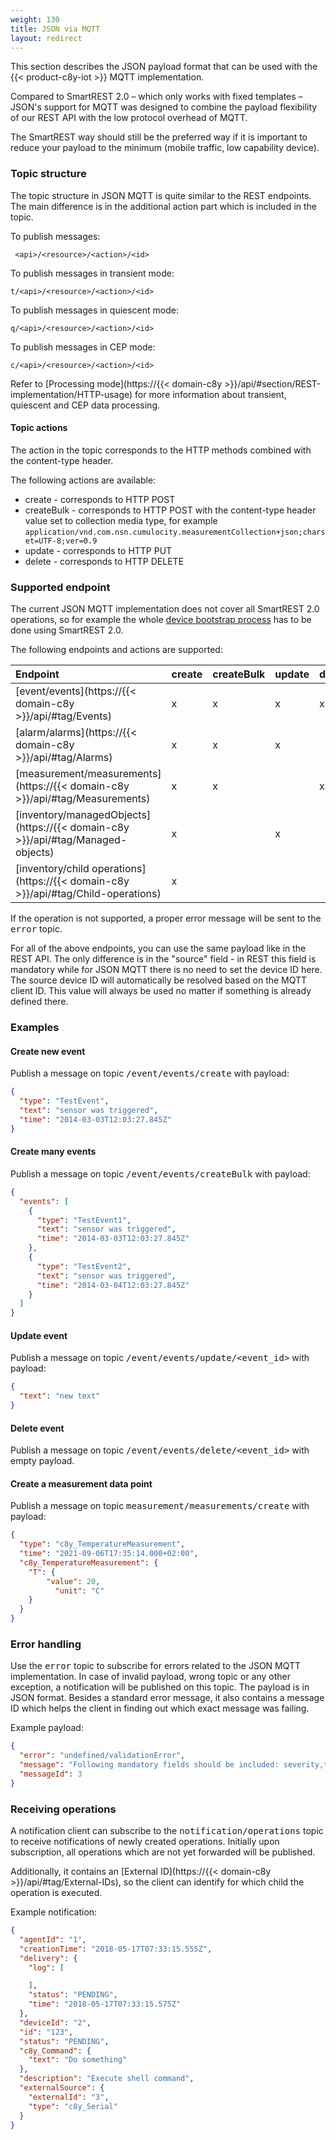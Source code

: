 ```yaml
---
weight: 130
title: JSON via MQTT
layout: redirect
---
```


This section describes the JSON payload format that can be used with the {{< product-c8y-iot >}} MQTT implementation.

Compared to SmartREST 2.0 – which only works with fixed templates – JSON's support for MQTT was designed to combine the payload flexibility of our REST API with the low protocol overhead of MQTT.

The SmartREST way should still be the preferred way if it is important to reduce your payload to the minimum (mobile traffic, low capability device).

### Topic structure

The topic structure in JSON MQTT is quite similar to the REST endpoints. The main difference is in the additional action part which is included in the topic.

To publish messages:

```http
 <api>/<resource>/<action>/<id>
```


To publish messages in transient mode:

```http
t/<api>/<resource>/<action>/<id>
```


To publish messages in quiescent mode:

```http
q/<api>/<resource>/<action>/<id>
```


To publish messages in CEP mode:

```http
c/<api>/<resource>/<action>/<id>
```

Refer to [Processing mode](https://{{< domain-c8y >}}/api/#section/REST-implementation/HTTP-usage) for more information about transient, quiescent and CEP data processing.

#### Topic actions

The action in the topic corresponds to the HTTP methods combined with the content-type header.

The following actions are available:

- create - corresponds to HTTP POST
- createBulk - corresponds to HTTP POST with the content-type header value set to collection media type, for example `application/vnd.com.nsn.cumulocity.measurementCollection+json;charset=UTF-8;ver=0.9`
- update - corresponds to HTTP PUT
- delete - corresponds to HTTP DELETE


### Supported endpoint

The current JSON MQTT implementation does not cover all SmartREST 2.0 operations, so for example the whole [device bootstrap process](/device-sdk/mqtt#device-integration) has to be done using SmartREST 2.0.

The following endpoints and actions are supported:

|Endpoint|create|createBulk|update|delete|
|:-------|:-----|:---------|:-----|:-----|
|[event/events](https://{{< domain-c8y >}}/api/#tag/Events)|x|x|x|x|
|[alarm/alarms](https://{{< domain-c8y >}}/api/#tag/Alarms)|x|x|x|&nbsp;|
|[measurement/measurements](https://{{< domain-c8y >}}/api/#tag/Measurements)|x|x|&nbsp;|x|
|[inventory/managedObjects](https://{{< domain-c8y >}}/api/#tag/Managed-objects)|x|&nbsp;|x|&nbsp;|
|[inventory/child operations](https://{{< domain-c8y >}}/api/#tag/Child-operations)|x|&nbsp;|&nbsp;|&nbsp;|

If the operation is not supported, a proper error message will be sent to the <kbd>error</kbd> topic.

For all of the above endpoints, you can use the same payload like in the REST API. The only difference is in the "source" field - in REST this field is mandatory while for JSON MQTT there is no need to set the device ID here.
The source device ID will automatically be resolved based on the MQTT client ID. This value will always be used no matter if something is already defined there.

### Examples

#### Create new event

Publish a message on topic <kbd>/event/events/create</kbd> with payload:

```json
{
  "type": "TestEvent",
  "text": "sensor was triggered",
  "time": "2014-03-03T12:03:27.845Z"
}
```

#### Create many events

Publish a message on topic <kbd>/event/events/createBulk</kbd> with payload:

```json
{
  "events": [
    {
      "type": "TestEvent1",
      "text": "sensor was triggered",
      "time": "2014-03-03T12:03:27.845Z"
    },
    {
      "type": "TestEvent2",
      "text": "sensor was triggered",
      "time": "2014-03-04T12:03:27.845Z"
    }
  ]
}
```

#### Update event

Publish a message on topic <kbd>/event/events/update/&lt;event_id&gt;</kbd> with payload:

```json
{
  "text": "new text"
}
```

#### Delete event

Publish a message on topic <kbd>/event/events/delete/&lt;event_id&gt;</kbd> with empty payload.

#### Create a measurement data point

Publish a message on topic <kbd>measurement/measurements/create</kbd> with payload:

```json
{
  "type": "c8y_TemperatureMeasurement",
  "time": "2021-09-06T17:35:14.000+02:00",
  "c8y_TemperatureMeasurement": {
  	"T": {
      	"value": 20,
          "unit": "C"
    }
  }
}
```


### Error handling

Use the <kbd>error</kbd> topic to subscribe for errors related to the JSON MQTT implementation. In case of invalid payload, wrong topic or any other exception, a notification will be published on this topic. The payload is in JSON format. Besides a standard error message, it also contains a message ID which helps the client in finding out which exact message was failing.

Example payload:

```json
{
  "error": "undefined/validationError",
  "message": "Following mandatory fields should be included: severity,text,time",
  "messageId": 3
}
```

### Receiving operations

A notification client can subscribe to the <kbd>notification/operations</kbd> topic to receive notifications of newly created operations. Initially upon subscription, all operations which are not yet forwarded will be published.

Additionally, it contains an [External ID](https://{{< domain-c8y >}}/api/#tag/External-IDs), so the client can identify for which child the operation is executed.

Example notification:

```json
{
  "agentId": "1",
  "creationTime": "2018-05-17T07:33:15.555Z",
  "delivery": {
    "log": [

    ],
    "status": "PENDING",
    "time": "2018-05-17T07:33:15.575Z"
  },
  "deviceId": "2",
  "id": "123",
  "status": "PENDING",
  "c8y_Command": {
    "text": "Do something"
  },
  "description": "Execute shell command",
  "externalSource": {
    "externalId": "3",
    "type": "c8y_Serial"
  }
}
```
